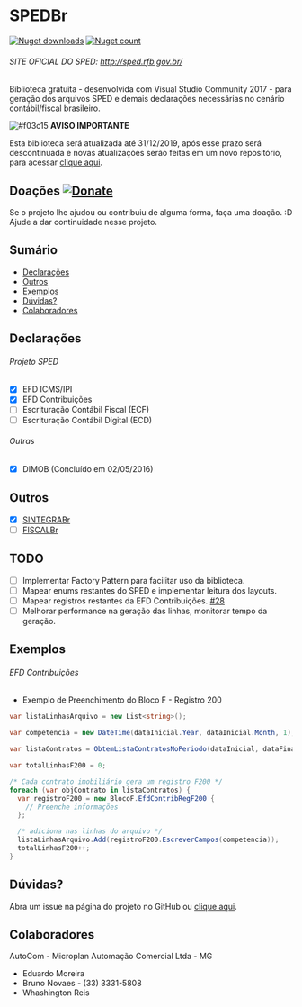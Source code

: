 # SPEDBr
[![Nuget downloads](https://img.shields.io/nuget/dt/SPEDBr.NET.svg)](https://www.nuget.org/packages/SPEDBr.NET/)
[![Nuget count](https://img.shields.io/nuget/v/SPEDBr.NET.svg)](https://www.nuget.org/packages/SPEDBr.NET/)
###### SITE OFICIAL DO SPED: http://sped.rfb.gov.br/
Biblioteca gratuita  - desenvolvida com Visual Studio Community 2017 - para geração dos arquivos SPED e demais declarações necessárias no cenário contábil/fiscal brasileiro.

![#f03c15](https://placehold.it/15/f03c15/000000?text=+) <b>AVISO IMPORTANTE</b>

Esta biblioteca será atualizada até 31/12/2019, após esse prazo será descontinuada e novas atualizações serão feitas em um novo repositório, para acessar [clique aqui](https://github.com/samuelrochaoliveira/SPEDBr).

## Doações [![Donate](https://img.shields.io/badge/Doações-Doare-ff69b4.svg)](http://doa.re/k3jpt)

Se o projeto lhe ajudou ou contribuiu de alguma forma, faça uma doação. :D Ajude a dar continuidade nesse projeto.

## Sumário

- [Declarações](#declaracoes)
- [Outros](#outros)
- [Exemplos](#exemplos)
- [Dúvidas?](#dúvidas)
- [Colaboradores](#colaboradores)

## Declarações

###### Projeto SPED

- [x] EFD ICMS/IPI
- [x] EFD Contribuições
- [ ] Escrituração Contábil Fiscal (ECF)
- [ ] Escrituração Contábil Digital (ECD)

###### Outras

- [x] DIMOB (Concluído em 02/05/2016)

## Outros
- [x] [SINTEGRABr](https://github.com/samuelroliveira/SINTEGRABr)
- [ ] [FISCALBr](https://github.com/samuelroliveira/FiscalBr)

## TODO

- [ ] Implementar Factory Pattern para facilitar uso da biblioteca.
- [ ] Mapear enums restantes do SPED e implementar leitura dos layouts.
- [ ] Mapear registros restantes da EFD Contribuições. [#28](https://github.com/samuelrochaoliveira/SPEDBr/issues/28)
- [ ] Melhorar performance na geração das linhas, monitorar tempo da geração.

## Exemplos

###### EFD Contribuições

- Exemplo de Preenchimento do Bloco F - Registro 200

```cs
var listaLinhasArquivo = new List<string>();

var competencia = new DateTime(dataInicial.Year, dataInicial.Month, 1);

var listaContratos = ObtemListaContratosNoPeriodo(dataInicial, dataFinal);

var totalLinhasF200 = 0;

/* Cada contrato imobiliário gera um registro F200 */
foreach (var objContrato in listaContratos) {
  var registroF200 = new BlocoF.EfdContribRegF200 {
    // Preenche informações
  };

  /* adiciona nas linhas do arquivo */
  listaLinhasArquivo.Add(registroF200.EscreverCampos(competencia));
  totalLinhasF200++;
}
```

## Dúvidas?

Abra um issue na página do projeto no GitHub ou [clique aqui](https://github.com/samuelroliveira/SPEDBr/issues).

## Colaboradores

AutoCom - Microplan Automação Comercial Ltda - MG
- Eduardo Moreira
- Bruno Novaes - (33) 3331-5808
- Whashington Reis
